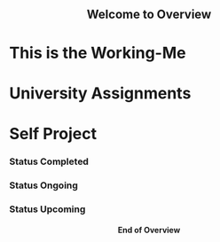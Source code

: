 <h2 align="center">
    <b>Welcome to Overview</b>
</h2>


# This is the Working-Me


# University Assignments


# Self Project 
### Status Completed


### Status Ongoing


### Status Upcoming


<h4 align="center">
    <b>End of Overview</b>
</h4>
